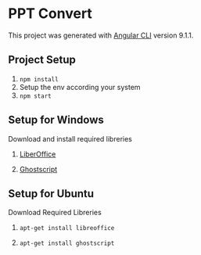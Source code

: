 # PPT Convert

This project was generated with [Angular CLI](https://github.com/angular/angular-cli) version 9.1.1.

## Project Setup

1) `npm install`
2) Setup the env according your system
3) `npm start`

## Setup for Windows
Download and install required libreries

1) [LiberOffice](https://www.libreoffice.org/download/download/)

2) [Ghostscript](https://www.ghostscript.com/download.html)

## Setup for Ubuntu
Download Required Libreries

1) `apt-get install libreoffice`

2) `apt-get install ghostscript`

